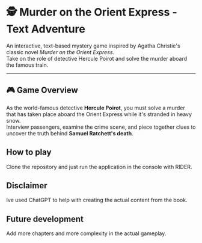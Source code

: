 # 🕵️ Murder on the Orient Express - Text Adventure

An interactive, text-based mystery game inspired by Agatha Christie's classic novel *Murder on the Orient Express*.  
Take on the role of detective Hercule Poirot and solve the murder aboard the famous train.

---

## 🎮 Game Overview

As the world-famous detective **Hercule Poirot**, you must solve a murder that has taken place aboard the Orient Express while it's stranded in heavy snow.  
Interview passengers, examine the crime scene, and piece together clues to uncover the truth behind **Samuel Ratchett's death**.

## How to play

Clone the repository and just run the application in the console with RIDER.

## Disclaimer

Ive used ChatGPT to help with creating the actual content from the book.

## Future development

Add more chapters and more complexity in the actual gameplay.
